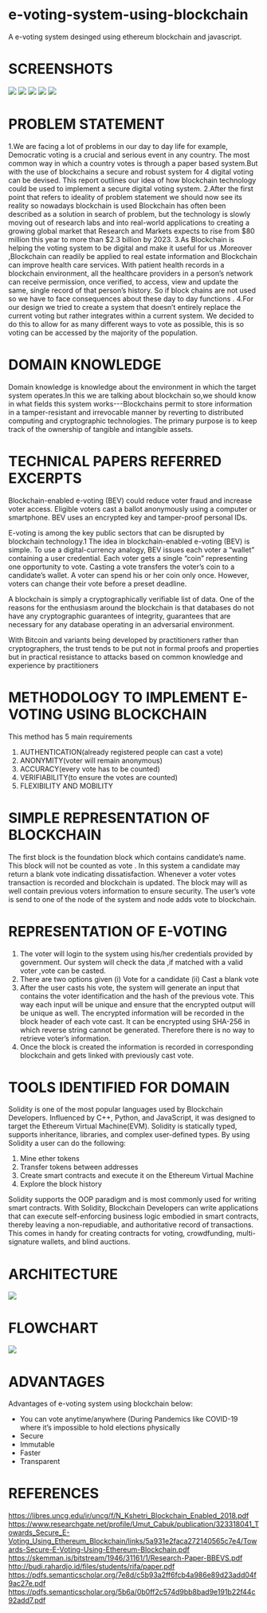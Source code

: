 # e-voting-system-using-blockchain
A e-voting system desinged using ethereum blockchain and javascript.

# SCREENSHOTS
![](screenshots/p1.png)
![](screenshots/p2.png)
![](screenshots/p3.png)
![](screenshots/p4.png)
![](screenshots/p5.png)

# PROBLEM STATEMENT
1.We are facing a lot of problems in our day to day life for example, Democratic voting is a crucial and serious event in any country. The most common way in which a country votes is through a paper based system.But with  the use of blockchains a secure and robust system for 4 digital voting can be devised. This report outlines our idea of how blockchain technology could be used to implement a secure digital voting system. 
2.After the first point that refers to ideality of problem statement we should now see its reality so nowadays blockchain is used Blockchain has often been described as a solution in search of problem, but the technology is slowly moving out of research labs and into real-world applications to creating a growing global market that Research and Markets expects to rise from $80 million this year to more than $2.3 billion by 2023.
3.As Blockchain is helping the voting system to be digital and make it useful for us .Moreover ,Blockchain can readily be applied to real estate information and Blockchain can improve health care services. With patient health records in a blockchain environment, all the healthcare providers in a person’s network can receive permission, once verified, to access, view and update the same, single record of that person’s history. So if block chains are not used so we have to face consequences about these day to day functions .
4.For our design we tried to create a system that doesn’t entirely replace the current voting but rather integrates within a current system. We decided to do this to allow for as many different ways to vote as possible, this is so voting can be accessed by the majority of the population.

# DOMAIN KNOWLEDGE
Domain knowledge is knowledge about the environment in which the target system operates.In this we are talking about blockchain so,we should know in what fields this system works---Blockchains permit to store information in a tamper-resistant and irrevocable manner by reverting to distributed computing and cryptographic technologies. The primary purpose is to keep track of the ownership of tangible and intangible assets.

# TECHNICAL PAPERS REFERRED EXCERPTS
Blockchain-enabled e-voting (BEV) could reduce voter fraud and increase voter access. Eligible voters cast a ballot anonymously using a computer or smartphone. BEV uses an encrypted key and tamper-proof personal IDs.

E-voting is among the key public sectors that can be disrupted by blockchain technology.1 The idea in blockchain-enabled e-voting (BEV) is simple. To use a digital-currency analogy, BEV issues each voter a “wallet” containing a user credential. Each voter gets a single “coin” representing one opportunity to vote. Casting a vote transfers the voter’s coin to a candidate’s wallet. A voter can spend his or her coin only once. However, voters can change their vote before a preset deadline.

A blockchain is simply a cryptographically verifiable list of data. One of the reasons for the enthusiasm around the blockchain is that databases do not have any cryptographic guarantees of integrity, guarantees that are necessary for any database operating in an adversarial environment.

With Bitcoin and variants being developed by practitioners rather than cryptographers, the trust tends to be put not in formal proofs and properties but in practical resistance to attacks based on common knowledge and experience by practitioners

# METHODOLOGY TO IMPLEMENT E-VOTING USING BLOCKCHAIN
This method has 5 main requirements
1. AUTHENTICATION(already registered people can cast a vote)
2. ANONYMITY(voter will remain anonymous)
3. ACCURACY(every vote has to be counted)
4. VERIFIABILITY(to ensure the votes are counted)
5. FLEXIBILITY AND MOBILITY

# SIMPLE REPRESENTATION OF BLOCKCHAIN 
The first block is the foundation block which contains candidate’s name. This block will not be counted as vote . In this system a candidate may return a blank vote indicating dissatisfaction. Whenever a voter votes transaction is recorded and blockchain is updated. The block may will as well contain previous voters information to ensure security. The user’s vote is send to one of the node of the system and node adds vote to blockchain.

# REPRESENTATION OF E-VOTING
1. The voter will login to the system using his/her credentials provided by government. Our system will check the data ,if matched with a valid voter ,vote can be casted.
2. There are two options given
    (i) Vote for a candidate
    (ii) Cast a blank vote  
3. After the user casts his vote, the system will generate an input that contains the voter identification and the hash of the previous vote. This way each input will be unique and ensure that the encrypted output will be unique as well. The encrypted information will be recorded in the block header of each vote cast. It can be encrypted using SHA-256 in which reverse string cannot be generated. Therefore there is no way to retrieve voter’s information.
4. Once the block is created the information is recorded in corresponding blockchain and gets linked with previously cast vote.

# TOOLS IDENTIFIED FOR DOMAIN	
Solidity is one of the most popular languages used by Blockchain Developers. Influenced by C++, Python, and JavaScript, it was designed to target the Ethereum Virtual Machine(EVM). Solidity is statically typed, supports inheritance, libraries, and complex user-defined types.  By using Solidity a user can do the following:
  1. Mine ether tokens
  2. Transfer tokens between addresses
  3. Create smart contracts and execute it on the Ethereum Virtual Machine
  4. Explore the block history
  
Solidity supports the OOP paradigm and is most commonly used for writing smart contracts. With Solidity, Blockchain Developers can write applications that can execute self-enforcing business logic embodied in smart contracts, thereby leaving a non-repudiable, and authoritative record of transactions. This comes in handy for creating contracts for voting, crowdfunding, multi-signature wallets, and blind auctions.

# ARCHITECTURE
![](screenshots/arch.png)

# FLOWCHART
![](screenshots/flow.png)

# ADVANTAGES
Advantages of e-voting system using blockchain below:
* You can vote anytime/anywhere (During Pandemics like COVID-19 where it’s impossible to hold elections physically
* Secure
* Immutable
* Faster
* Transparent

# REFERENCES
https://libres.uncg.edu/ir/uncg/f/N_Kshetri_Blockchain_Enabled_2018.pdf
https://www.researchgate.net/profile/Umut_Cabuk/publication/323318041_Towards_Secure_E-Voting_Using_Ethereum_Blockchain/links/5a931e2faca272140565c7e4/Towards-Secure-E-Voting-Using-Ethereum-Blockchain.pdf <br>
https://skemman.is/bitstream/1946/31161/1/Research-Paper-BBEVS.pdf
http://budi.rahardjo.id/files/students/rifa/paper.pdf
https://pdfs.semanticscholar.org/7e8d/c5b93a2ff6fcb4a986e89d23add04f9ac27e.pdf
https://pdfs.semanticscholar.org/5b6a/0b0ff2c574d9bb8bad9e191b22f44c92add7.pdf

